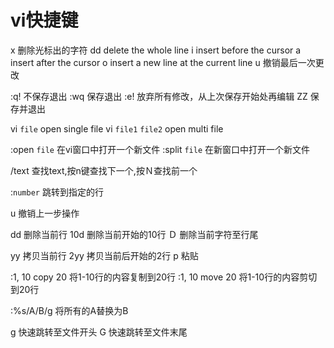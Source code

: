 # vi快捷键

x   删除光标出的字符
dd  delete the whole line
i   insert before the cursor
a   insert after the cursor
o   insert a new line at the current line
u   撤销最后一次更改

:q!  不保存退出
:wq     保存退出
:e!     放弃所有修改，从上次保存开始处再编辑
ZZ  保存并退出

vi `file`   open single file
vi `file1` `file2`  open multi file

:open `file`    在vi窗口中打开一个新文件
:split `file`   在新窗口中打开一个新文件

/text   查找text,按n键查找下一个,按Ｎ查找前一个

:`number`   跳转到指定的行

u   撤销上一步操作

dd  删除当前行
10d 删除当前开始的10行
Ｄ  删除当前字符至行尾

yy  拷贝当前行
2yy 拷贝当前后开始的2行
p   粘贴

:1, 10 copy 20  将1-10行的内容复制到20行
:1, 10 move 20  将1-10行的内容剪切到20行

:%s/A/B/g  将所有的A替换为B

g   快速跳转至文件开头
G   快速跳转至文件末尾